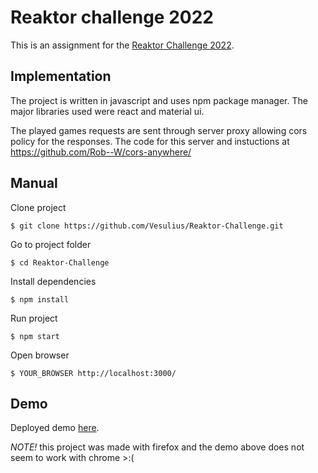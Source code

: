 # Reaktor challenge 2022

This is an assignment for the [Reaktor Challenge 2022](https://www.reaktor.com/assignment-2022-developers/).

## Implementation

The project is written in javascript and uses npm package manager. The major libraries used were react and material ui.

The played games requests are sent through server proxy allowing cors policy for the responses. The code for this server and instuctions at https://github.com/Rob--W/cors-anywhere/

## Manual

Clone project

```$ git clone https://github.com/Vesulius/Reaktor-Challenge.git```

Go to project folder

```$ cd Reaktor-Challenge```

Install dependencies 

```$ npm install```

Run project 

```$ npm start``` 

Open browser

```$ YOUR_BROWSER http://localhost:3000/ ``` 


## Demo

Deployed demo [here](https://powerful-reaches-66022.herokuapp.com/).

*NOTE!* this project was made with firefox and the demo above does not seem to work with chrome >:(

